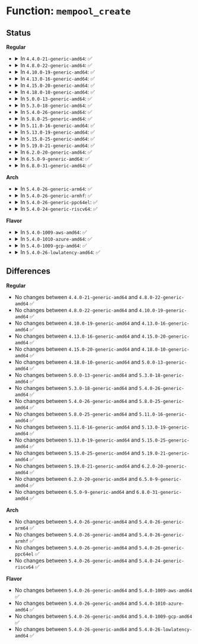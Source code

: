 # Function: <code>mempool_create</code>

## Status
<b>Regular</b>
<ul>
<li>
<details>
<summary>In <code>4.4.0-21-generic-amd64</code>: ✅</summary>

```c
mempool_t * mempool_create(int min_nr, mempool_alloc_t * alloc_fn, mempool_free_t * free_fn, void * pool_data)
```

```json
{
  "name": "mempool_create",
  "collision_type": "Unique Global",
  "inline_type": "No",
  "funcs": [
    {
      "addr": 18446744071580484608,
      "name": "mempool_create",
      "external": true,
      "loc": "mm/mempool.c:179",
      "file": "mm/mempool.c",
      "inline": "seen, unknown",
      "caller_inline": [],
      "caller_func": [
        "fs/ext4/crypto.c:ext4_init_crypto",
        "block/bio.c:__bioset_create",
        "block/bio.c:__bioset_create",
        "block/bounce.c:init_emergency_isa_pool",
        "lib/btree.c:btree_init",
        "drivers/scsi/scsi_lib.c:scsi_init_queue",
        "drivers/scsi/sd.c:init_sd",
        "drivers/md/dm.c:dm_alloc_md_mempools",
        "drivers/md/dm.c:dm_alloc_md_mempools",
        "drivers/md/dm.c:dm_alloc_md_mempools",
        "drivers/md/dm-io.c:dm_io_client_create",
        "drivers/md/dm-kcopyd.c:dm_kcopyd_client_create"
      ]
    }
  ],
  "symbols": [
    {
      "addr": 18446744071580484608,
      "name": "mempool_create",
      "section": ".text",
      "bind": "STB_GLOBAL",
      "size": 28
    }
  ]
}
```
</details>
</li>
<li>
<details>
<summary>In <code>4.8.0-22-generic-amd64</code>: ✅</summary>

```c
mempool_t * mempool_create(int min_nr, mempool_alloc_t * alloc_fn, mempool_free_t * free_fn, void * pool_data)
```

```json
{
  "name": "mempool_create",
  "collision_type": "Unique Global",
  "inline_type": "No",
  "funcs": [
    {
      "addr": 18446744071580566528,
      "name": "mempool_create",
      "external": true,
      "loc": "mm/mempool.c:175",
      "file": "mm/mempool.c",
      "inline": "seen, unknown",
      "caller_inline": [],
      "caller_func": [
        "block/bio.c:__bioset_create",
        "block/bio.c:__bioset_create",
        "block/bounce.c:init_emergency_isa_pool",
        "lib/btree.c:btree_init",
        "drivers/scsi/sd.c:init_sd",
        "drivers/md/dm.c:dm_alloc_md_mempools",
        "drivers/md/dm.c:dm_alloc_md_mempools",
        "drivers/md/dm-io.c:dm_io_client_create",
        "drivers/md/dm-kcopyd.c:dm_kcopyd_client_create"
      ]
    }
  ],
  "symbols": [
    {
      "addr": 18446744071580566528,
      "name": "mempool_create",
      "section": ".text",
      "bind": "STB_GLOBAL",
      "size": 28
    }
  ]
}
```
</details>
</li>
<li>
<details>
<summary>In <code>4.10.0-19-generic-amd64</code>: ✅</summary>

```c
mempool_t * mempool_create(int min_nr, mempool_alloc_t * alloc_fn, mempool_free_t * free_fn, void * pool_data)
```

```json
{
  "name": "mempool_create",
  "collision_type": "Unique Global",
  "inline_type": "No",
  "funcs": [
    {
      "addr": 18446744071580632928,
      "name": "mempool_create",
      "external": true,
      "loc": "mm/mempool.c:175",
      "file": "mm/mempool.c",
      "inline": "seen, unknown",
      "caller_inline": [],
      "caller_func": [
        "fs/crypto/crypto.c:fscrypt_initialize",
        "block/bio.c:__bioset_create",
        "block/bio.c:__bioset_create",
        "block/bounce.c:init_emergency_isa_pool",
        "lib/btree.c:btree_init",
        "drivers/scsi/sd.c:init_sd",
        "drivers/md/dm.c:dm_alloc_md_mempools",
        "drivers/md/dm.c:dm_alloc_md_mempools",
        "drivers/md/dm-io.c:dm_io_client_create",
        "drivers/md/dm-kcopyd.c:dm_kcopyd_client_create"
      ]
    }
  ],
  "symbols": [
    {
      "addr": 18446744071580632928,
      "name": "mempool_create",
      "section": ".text",
      "bind": "STB_GLOBAL",
      "size": 28
    }
  ]
}
```
</details>
</li>
<li>
<details>
<summary>In <code>4.13.0-16-generic-amd64</code>: ✅</summary>

```c
mempool_t * mempool_create(int min_nr, mempool_alloc_t * alloc_fn, mempool_free_t * free_fn, void * pool_data)
```

```json
{
  "name": "mempool_create",
  "collision_type": "Unique Global",
  "inline_type": "No",
  "funcs": [
    {
      "addr": 18446744071580660576,
      "name": "mempool_create",
      "external": true,
      "loc": "mm/mempool.c:175",
      "file": "mm/mempool.c",
      "inline": "seen, unknown",
      "caller_inline": [],
      "caller_func": [
        "fs/crypto/crypto.c:fscrypt_initialize",
        "block/bio.c:bioset_create",
        "block/bio.c:bioset_create",
        "block/bounce.c:init_emergency_isa_pool",
        "lib/btree.c:btree_init",
        "drivers/scsi/sd.c:init_sd",
        "drivers/md/dm.c:dm_alloc_md_mempools",
        "drivers/md/dm-io.c:dm_io_client_create",
        "drivers/md/dm-kcopyd.c:dm_kcopyd_client_create"
      ]
    }
  ],
  "symbols": [
    {
      "addr": 18446744071580660576,
      "name": "mempool_create",
      "section": ".text",
      "bind": "STB_GLOBAL",
      "size": 28
    }
  ]
}
```
</details>
</li>
<li>
<details>
<summary>In <code>4.15.0-20-generic-amd64</code>: ✅</summary>

```c
mempool_t * mempool_create(int min_nr, mempool_alloc_t * alloc_fn, mempool_free_t * free_fn, void * pool_data)
```

```json
{
  "name": "mempool_create",
  "collision_type": "Unique Global",
  "inline_type": "No",
  "funcs": [
    {
      "addr": 18446744071580745616,
      "name": "mempool_create",
      "external": true,
      "loc": "mm/mempool.c:176",
      "file": "mm/mempool.c",
      "inline": "seen, unknown",
      "caller_inline": [],
      "caller_func": [
        "fs/crypto/crypto.c:fscrypt_initialize",
        "block/bio.c:bioset_create",
        "block/bio.c:bioset_create",
        "block/bounce.c:init_emergency_isa_pool",
        "lib/btree.c:btree_init",
        "drivers/scsi/sd.c:init_sd",
        "drivers/md/dm.c:dm_alloc_md_mempools",
        "drivers/md/dm-io.c:dm_io_client_create",
        "drivers/md/dm-kcopyd.c:dm_kcopyd_client_create"
      ]
    }
  ],
  "symbols": [
    {
      "addr": 18446744071580745616,
      "name": "mempool_create",
      "section": ".text",
      "bind": "STB_GLOBAL",
      "size": 28
    }
  ]
}
```
</details>
</li>
<li>
<details>
<summary>In <code>4.18.0-10-generic-amd64</code>: ✅</summary>

```c
mempool_t * mempool_create(int min_nr, mempool_alloc_t * alloc_fn, mempool_free_t * free_fn, void * pool_data)
```

```json
{
  "name": "mempool_create",
  "collision_type": "Unique Global",
  "inline_type": "No",
  "funcs": [
    {
      "addr": 18446744071580881376,
      "name": "mempool_create",
      "external": true,
      "loc": "mm/mempool.c:248",
      "file": "mm/mempool.c",
      "inline": "seen, unknown",
      "caller_inline": [],
      "caller_func": [
        "fs/crypto/crypto.c:fscrypt_initialize",
        "lib/btree.c:btree_init",
        "lib/sg_pool.c:sg_pool_init",
        "drivers/dma/dmaengine.c:dma_bus_init",
        "drivers/scsi/sd.c:init_sd",
        "drivers/md/md.c:md_run",
        "drivers/md/md.c:md_run"
      ]
    }
  ],
  "symbols": [
    {
      "addr": 18446744071580881376,
      "name": "mempool_create",
      "section": ".text",
      "bind": "STB_GLOBAL",
      "size": 28
    }
  ]
}
```
</details>
</li>
<li>
<details>
<summary>In <code>5.0.0-13-generic-amd64</code>: ✅</summary>

```c
mempool_t * mempool_create(int min_nr, mempool_alloc_t * alloc_fn, mempool_free_t * free_fn, void * pool_data)
```

```json
{
  "name": "mempool_create",
  "collision_type": "Unique Global",
  "inline_type": "No",
  "funcs": [
    {
      "addr": 18446744071580954688,
      "name": "mempool_create",
      "external": true,
      "loc": "mm/mempool.c:249",
      "file": "mm/mempool.c",
      "inline": "seen, unknown",
      "caller_inline": [],
      "caller_func": [
        "fs/crypto/crypto.c:fscrypt_initialize",
        "lib/btree.c:btree_init",
        "lib/sg_pool.c:sg_pool_init",
        "drivers/dma/dmaengine.c:dma_bus_init",
        "drivers/scsi/sd.c:init_sd",
        "drivers/scsi/sd.c:init_sd",
        "drivers/md/md.c:md_run",
        "drivers/md/md.c:md_run"
      ]
    }
  ],
  "symbols": [
    {
      "addr": 18446744071580954688,
      "name": "mempool_create",
      "section": ".text",
      "bind": "STB_GLOBAL",
      "size": 28
    }
  ]
}
```
</details>
</li>
<li>
<details>
<summary>In <code>5.3.0-18-generic-amd64</code>: ✅</summary>

```c
mempool_t * mempool_create(int min_nr, mempool_alloc_t * alloc_fn, mempool_free_t * free_fn, void * pool_data)
```

```json
{
  "name": "mempool_create",
  "collision_type": "Unique Global",
  "inline_type": "No",
  "funcs": [
    {
      "addr": 18446744071581049920,
      "name": "mempool_create",
      "external": true,
      "loc": "mm/mempool.c:253",
      "file": "mm/mempool.c",
      "inline": "seen, unknown",
      "caller_inline": [],
      "caller_func": [
        "fs/crypto/crypto.c:fscrypt_initialize",
        "lib/btree.c:btree_init",
        "lib/sg_pool.c:sg_pool_init",
        "drivers/dma/dmaengine.c:dma_bus_init",
        "drivers/scsi/sd.c:init_sd",
        "drivers/scsi/sd.c:init_sd",
        "drivers/md/md.c:md_run"
      ]
    }
  ],
  "symbols": [
    {
      "addr": 18446744071581049920,
      "name": "mempool_create",
      "section": ".text",
      "bind": "STB_GLOBAL",
      "size": 28
    }
  ]
}
```
</details>
</li>
<li>
<details>
<summary>In <code>5.4.0-26-generic-amd64</code>: ✅</summary>

```c
mempool_t * mempool_create(int min_nr, mempool_alloc_t * alloc_fn, mempool_free_t * free_fn, void * pool_data)
```

```json
{
  "name": "mempool_create",
  "collision_type": "Unique Global",
  "inline_type": "No",
  "funcs": [
    {
      "addr": 18446744071581105584,
      "name": "mempool_create",
      "external": true,
      "loc": "mm/mempool.c:253",
      "file": "mm/mempool.c",
      "inline": "seen, unknown",
      "caller_inline": [],
      "caller_func": [
        "fs/crypto/crypto.c:fscrypt_initialize",
        "fs/ext4/readpage.c:ext4_init_post_read_processing",
        "lib/btree.c:btree_init",
        "lib/sg_pool.c:sg_pool_init",
        "drivers/dma/dmaengine.c:dma_bus_init",
        "drivers/scsi/sd.c:init_sd",
        "drivers/scsi/sd.c:init_sd",
        "drivers/md/md.c:md_run"
      ]
    }
  ],
  "symbols": [
    {
      "addr": 18446744071581105584,
      "name": "mempool_create",
      "section": ".text",
      "bind": "STB_GLOBAL",
      "size": 28
    }
  ]
}
```
</details>
</li>
<li>
<details>
<summary>In <code>5.8.0-25-generic-amd64</code>: ✅</summary>

```c
mempool_t * mempool_create(int min_nr, mempool_alloc_t * alloc_fn, mempool_free_t * free_fn, void * pool_data)
```

```json
{
  "name": "mempool_create",
  "collision_type": "Unique Global",
  "inline_type": "No",
  "funcs": [
    {
      "addr": 18446744071581288688,
      "name": "mempool_create",
      "external": true,
      "loc": "mm/mempool.c:253",
      "file": "mm/mempool.c",
      "inline": "seen, unknown",
      "caller_inline": [],
      "caller_func": [
        "fs/crypto/crypto.c:fscrypt_initialize",
        "fs/ext4/readpage.c:ext4_init_post_read_processing",
        "block/blk-crypto.c:bio_crypt_ctx_init",
        "block/blk-crypto-fallback.c:blk_crypto_fallback_init",
        "block/blk-crypto-fallback.c:blk_crypto_fallback_init",
        "lib/btree.c:btree_init",
        "lib/sg_pool.c:sg_pool_init",
        "drivers/dma/dmaengine.c:dmaengine_init_unmap_pool",
        "drivers/scsi/sd.c:init_sd",
        "drivers/scsi/sd.c:init_sd",
        "drivers/md/md.c:md_run",
        "drivers/md/md.c:mddev_create_serial_pool"
      ]
    }
  ],
  "symbols": [
    {
      "addr": 18446744071581288688,
      "name": "mempool_create",
      "section": ".text",
      "bind": "STB_GLOBAL",
      "size": 129
    }
  ]
}
```
</details>
</li>
<li>
<details>
<summary>In <code>5.11.0-16-generic-amd64</code>: ✅</summary>

```c
mempool_t * mempool_create(int min_nr, mempool_alloc_t * alloc_fn, mempool_free_t * free_fn, void * pool_data)
```

```json
{
  "name": "mempool_create",
  "collision_type": "Unique Global",
  "inline_type": "No",
  "funcs": [
    {
      "addr": 18446744071581332272,
      "name": "mempool_create",
      "external": true,
      "loc": "mm/mempool.c:251",
      "file": "mm/mempool.c",
      "inline": "seen, unknown",
      "caller_inline": [],
      "caller_func": [
        "fs/crypto/crypto.c:fscrypt_initialize",
        "fs/ext4/readpage.c:ext4_init_post_read_processing",
        "block/blk-crypto.c:bio_crypt_ctx_init",
        "block/blk-crypto-fallback.c:blk_crypto_fallback_init",
        "block/blk-crypto-fallback.c:blk_crypto_fallback_init",
        "lib/btree.c:btree_init",
        "lib/sg_pool.c:sg_pool_init",
        "drivers/dma/dmaengine.c:dmaengine_init_unmap_pool",
        "drivers/scsi/sd.c:init_sd",
        "drivers/scsi/sd.c:init_sd",
        "drivers/md/md.c:md_run",
        "drivers/md/md.c:mddev_create_serial_pool"
      ]
    }
  ],
  "symbols": [
    {
      "addr": 18446744071581332272,
      "name": "mempool_create",
      "section": ".text",
      "bind": "STB_GLOBAL",
      "size": 129
    }
  ]
}
```
</details>
</li>
<li>
<details>
<summary>In <code>5.13.0-19-generic-amd64</code>: ✅</summary>

```c
mempool_t * mempool_create(int min_nr, mempool_alloc_t * alloc_fn, mempool_free_t * free_fn, void * pool_data)
```

```json
{
  "name": "mempool_create",
  "collision_type": "Unique Global",
  "inline_type": "No",
  "funcs": [
    {
      "addr": 18446744071581351568,
      "name": "mempool_create",
      "external": true,
      "loc": "mm/mempool.c:251",
      "file": "mm/mempool.c",
      "inline": "seen, unknown",
      "caller_inline": [],
      "caller_func": [
        "fs/crypto/crypto.c:fscrypt_initialize",
        "fs/ext4/readpage.c:ext4_init_post_read_processing",
        "block/blk-crypto.c:bio_crypt_ctx_init",
        "block/blk-crypto-fallback.c:blk_crypto_fallback_init",
        "block/blk-crypto-fallback.c:blk_crypto_fallback_init",
        "lib/btree.c:btree_init",
        "lib/sg_pool.c:sg_pool_init",
        "drivers/dma/dmaengine.c:dma_bus_init",
        "drivers/scsi/sd.c:init_sd",
        "drivers/scsi/sd.c:init_sd",
        "drivers/md/md.c:md_run",
        "drivers/md/md.c:mddev_create_serial_pool"
      ]
    }
  ],
  "symbols": [
    {
      "addr": 18446744071581351568,
      "name": "mempool_create",
      "section": ".text",
      "bind": "STB_GLOBAL",
      "size": 129
    }
  ]
}
```
</details>
</li>
<li>
<details>
<summary>In <code>5.15.0-25-generic-amd64</code>: ✅</summary>

```c
mempool_t * mempool_create(int min_nr, mempool_alloc_t * alloc_fn, mempool_free_t * free_fn, void * pool_data)
```

```json
{
  "name": "mempool_create",
  "collision_type": "Unique Global",
  "inline_type": "No",
  "funcs": [
    {
      "addr": 18446744071581598912,
      "name": "mempool_create",
      "external": true,
      "loc": "mm/mempool.c:253",
      "file": "mm/mempool.c",
      "inline": "seen, unknown",
      "caller_inline": [],
      "caller_func": [
        "fs/crypto/crypto.c:fscrypt_initialize",
        "fs/ext4/readpage.c:ext4_init_post_read_processing",
        "block/blk-crypto.c:bio_crypt_ctx_init",
        "block/blk-crypto-fallback.c:blk_crypto_fallback_init",
        "block/blk-crypto-fallback.c:blk_crypto_fallback_init",
        "lib/btree.c:btree_init",
        "lib/sg_pool.c:sg_pool_init",
        "drivers/dma/dmaengine.c:dma_bus_init",
        "drivers/scsi/sd.c:init_sd",
        "drivers/scsi/sd.c:init_sd",
        "drivers/md/md.c:md_run",
        "drivers/md/md.c:mddev_create_serial_pool"
      ]
    }
  ],
  "symbols": [
    {
      "addr": 18446744071581598912,
      "name": "mempool_create",
      "section": ".text",
      "bind": "STB_GLOBAL",
      "size": 129
    }
  ]
}
```
</details>
</li>
<li>
<details>
<summary>In <code>5.19.0-21-generic-amd64</code>: ✅</summary>

```c
mempool_t * mempool_create(int min_nr, mempool_alloc_t * alloc_fn, mempool_free_t * free_fn, void * pool_data)
```

```json
{
  "name": "mempool_create",
  "collision_type": "Unique Global",
  "inline_type": "No",
  "funcs": [
    {
      "addr": 18446744071581956848,
      "name": "mempool_create",
      "external": true,
      "loc": "mm/mempool.c:252",
      "file": "mm/mempool.c",
      "inline": "seen, unknown",
      "caller_inline": [],
      "caller_func": [
        "mm/page_io.c:sio_pool_init",
        "fs/crypto/crypto.c:fscrypt_initialize",
        "fs/ext4/readpage.c:ext4_init_post_read_processing",
        "block/blk-crypto.c:bio_crypt_ctx_init",
        "block/blk-crypto-fallback.c:blk_crypto_fallback_init",
        "block/blk-crypto-fallback.c:blk_crypto_fallback_init",
        "lib/btree.c:btree_init",
        "lib/sg_pool.c:sg_pool_init",
        "drivers/dma/dmaengine.c:dma_bus_init",
        "drivers/scsi/sd.c:init_sd",
        "drivers/md/md.c:md_run",
        "drivers/md/md.c:mddev_create_serial_pool"
      ]
    }
  ],
  "symbols": [
    {
      "addr": 18446744071581956848,
      "name": "mempool_create",
      "section": ".text",
      "bind": "STB_GLOBAL",
      "size": 156
    }
  ]
}
```
</details>
</li>
<li>
<details>
<summary>In <code>6.2.0-20-generic-amd64</code>: ✅</summary>

```c
mempool_t * mempool_create(int min_nr, mempool_alloc_t * alloc_fn, mempool_free_t * free_fn, void * pool_data)
```

```json
{
  "name": "mempool_create",
  "collision_type": "Unique Global",
  "inline_type": "No",
  "funcs": [
    {
      "addr": 18446744071582389408,
      "name": "mempool_create",
      "external": true,
      "loc": "mm/mempool.c:258",
      "file": "mm/mempool.c",
      "inline": "seen, unknown",
      "caller_inline": [],
      "caller_func": [
        "mm/page_io.c:sio_pool_init",
        "fs/crypto/crypto.c:fscrypt_initialize",
        "fs/ext4/readpage.c:ext4_init_post_read_processing",
        "block/blk-crypto.c:bio_crypt_ctx_init",
        "block/blk-crypto-fallback.c:blk_crypto_fallback_init",
        "block/blk-crypto-fallback.c:blk_crypto_fallback_init",
        "lib/btree.c:btree_init",
        "lib/sg_pool.c:sg_pool_init",
        "drivers/dma/dmaengine.c:dma_bus_init",
        "drivers/scsi/sd.c:init_sd",
        "drivers/md/md.c:md_run",
        "drivers/md/md.c:mddev_create_serial_pool"
      ]
    }
  ],
  "symbols": [
    {
      "addr": 18446744071582389408,
      "name": "mempool_create",
      "section": ".text",
      "bind": "STB_GLOBAL",
      "size": 156
    }
  ]
}
```
</details>
</li>
<li>
<details>
<summary>In <code>6.5.0-9-generic-amd64</code>: ✅</summary>

```c
mempool_t * mempool_create(int min_nr, mempool_alloc_t * alloc_fn, mempool_free_t * free_fn, void * pool_data)
```

```json
{
  "name": "mempool_create",
  "collision_type": "Unique Global",
  "inline_type": "No",
  "funcs": [
    {
      "addr": 18446744071582595168,
      "name": "mempool_create",
      "external": true,
      "loc": "mm/mempool.c:258",
      "file": "mm/mempool.c",
      "inline": "seen, unknown",
      "caller_inline": [],
      "caller_func": [
        "mm/page_io.c:sio_pool_init",
        "fs/crypto/crypto.c:fscrypt_initialize",
        "fs/ext4/readpage.c:ext4_init_post_read_processing",
        "block/blk-crypto.c:bio_crypt_ctx_init",
        "block/blk-crypto-fallback.c:blk_crypto_fallback_init",
        "block/blk-crypto-fallback.c:blk_crypto_fallback_init",
        "lib/btree.c:btree_init",
        "lib/sg_pool.c:sg_pool_init",
        "drivers/dma/dmaengine.c:dma_bus_init",
        "drivers/scsi/virtio_scsi.c:virtio_scsi_init",
        "drivers/scsi/sd.c:init_sd",
        "drivers/md/md.c:md_run",
        "drivers/md/md.c:mddev_create_serial_pool"
      ]
    }
  ],
  "symbols": [
    {
      "addr": 18446744071582595168,
      "name": "mempool_create",
      "section": ".text",
      "bind": "STB_GLOBAL",
      "size": 156
    }
  ]
}
```
</details>
</li>
<li>
<details>
<summary>In <code>6.8.0-31-generic-amd64</code>: ✅</summary>

```c
mempool_t * mempool_create(int min_nr, mempool_alloc_t * alloc_fn, mempool_free_t * free_fn, void * pool_data)
```

```json
{
  "name": "mempool_create",
  "collision_type": "Unique Global",
  "inline_type": "No",
  "funcs": [
    {
      "addr": 18446744071582766384,
      "name": "mempool_create",
      "external": true,
      "loc": "mm/mempool.c:268",
      "file": "mm/mempool.c",
      "inline": "seen, unknown",
      "caller_inline": [],
      "caller_func": [
        "mm/page_io.c:sio_pool_init",
        "fs/crypto/crypto.c:fscrypt_initialize",
        "fs/ext4/readpage.c:ext4_init_post_read_processing",
        "block/blk-crypto.c:bio_crypt_ctx_init",
        "block/blk-crypto-fallback.c:blk_crypto_fallback_init",
        "block/blk-crypto-fallback.c:blk_crypto_fallback_init",
        "lib/btree.c:btree_init",
        "lib/sg_pool.c:sg_pool_init",
        "drivers/dma/dmaengine.c:dma_bus_init",
        "drivers/scsi/virtio_scsi.c:virtio_scsi_init",
        "drivers/scsi/sd.c:init_sd",
        "drivers/md/md.c:md_run",
        "drivers/md/md.c:mddev_create_serial_pool"
      ]
    }
  ],
  "symbols": [
    {
      "addr": 18446744071582766384,
      "name": "mempool_create",
      "section": ".text",
      "bind": "STB_GLOBAL",
      "size": 201
    }
  ]
}
```
</details>
</li>
</ul>
<b>Arch</b>
<ul>
<li>
<details>
<summary>In <code>5.4.0-26-generic-arm64</code>: ✅</summary>

```c
mempool_t * mempool_create(int min_nr, mempool_alloc_t * alloc_fn, mempool_free_t * free_fn, void * pool_data)
```

```json
{
  "name": "mempool_create",
  "collision_type": "Unique Global",
  "inline_type": "No",
  "funcs": [
    {
      "addr": 18446603336492471216,
      "name": "mempool_create",
      "external": true,
      "loc": "mm/mempool.c:253",
      "file": "mm/mempool.c",
      "inline": "seen, unknown",
      "caller_inline": [],
      "caller_func": [
        "fs/crypto/crypto.c:fscrypt_initialize",
        "fs/ext4/readpage.c:ext4_init_post_read_processing",
        "lib/btree.c:btree_init",
        "lib/sg_pool.c:sg_pool_init",
        "drivers/dma/dmaengine.c:dma_bus_init",
        "drivers/scsi/sd.c:init_sd",
        "drivers/scsi/sd.c:init_sd",
        "drivers/md/md.c:md_run"
      ]
    }
  ],
  "symbols": [
    {
      "addr": 18446603336492471216,
      "name": "mempool_create",
      "section": ".text",
      "bind": "STB_GLOBAL",
      "size": 84
    }
  ]
}
```
</details>
</li>
<li>
<details>
<summary>In <code>5.4.0-26-generic-armhf</code>: ✅</summary>

```c
mempool_t * mempool_create(int min_nr, mempool_alloc_t * alloc_fn, mempool_free_t * free_fn, void * pool_data)
```

```json
{
  "name": "mempool_create",
  "collision_type": "Unique Global",
  "inline_type": "No",
  "funcs": [
    {
      "addr": 3226347192,
      "name": "mempool_create",
      "external": true,
      "loc": "mm/mempool.c:253",
      "file": "mm/mempool.c",
      "inline": "seen, unknown",
      "caller_inline": [],
      "caller_func": [
        "fs/crypto/crypto.c:fscrypt_initialize",
        "fs/ext4/readpage.c:ext4_init_post_read_processing",
        "lib/btree.c:btree_init",
        "lib/sg_pool.c:sg_pool_init",
        "drivers/dma/dmaengine.c:dma_bus_init",
        "drivers/scsi/sd.c:init_sd",
        "drivers/scsi/sd.c:init_sd",
        "drivers/md/md.c:md_run"
      ]
    }
  ],
  "symbols": [
    {
      "addr": 3226347192,
      "name": "mempool_create",
      "section": ".text",
      "bind": "STB_GLOBAL",
      "size": 48
    }
  ]
}
```
</details>
</li>
<li>
<details>
<summary>In <code>5.4.0-26-generic-ppc64el</code>: ✅</summary>

```c
mempool_t * mempool_create(int min_nr, mempool_alloc_t * alloc_fn, mempool_free_t * free_fn, void * pool_data)
```

```json
{
  "name": "mempool_create",
  "collision_type": "Unique Global",
  "inline_type": "No",
  "funcs": [
    {
      "addr": 13835058055285754064,
      "name": "mempool_create",
      "external": true,
      "loc": "mm/mempool.c:253",
      "file": "mm/mempool.c",
      "inline": "seen, unknown",
      "caller_inline": [],
      "caller_func": [
        "fs/crypto/crypto.c:fscrypt_initialize",
        "fs/ext4/readpage.c:ext4_init_post_read_processing",
        "lib/btree.c:btree_init",
        "lib/sg_pool.c:sg_pool_init",
        "drivers/dma/dmaengine.c:dma_bus_init",
        "drivers/scsi/sd.c:init_sd",
        "drivers/scsi/sd.c:init_sd",
        "drivers/md/md.c:md_run"
      ]
    }
  ],
  "symbols": [
    {
      "addr": 13835058055285754064,
      "name": "mempool_create",
      "section": ".text",
      "bind": "STB_GLOBAL",
      "size": 28
    }
  ]
}
```
</details>
</li>
<li>
<details>
<summary>In <code>5.4.0-24-generic-riscv64</code>: ✅</summary>

```c
mempool_t * mempool_create(int min_nr, mempool_alloc_t * alloc_fn, mempool_free_t * free_fn, void * pool_data)
```

```json
{
  "name": "mempool_create",
  "collision_type": "Unique Global",
  "inline_type": "No",
  "funcs": [
    {
      "addr": 18446743936272540636,
      "name": "mempool_create",
      "external": true,
      "loc": "mm/mempool.c:253",
      "file": "mm/mempool.c",
      "inline": "seen, unknown",
      "caller_inline": [],
      "caller_func": [
        "fs/crypto/crypto.c:fscrypt_initialize",
        "fs/ext4/readpage.c:ext4_init_post_read_processing",
        "lib/btree.c:btree_init",
        "lib/sg_pool.c:sg_pool_init",
        "drivers/dma/dmaengine.c:dma_bus_init",
        "drivers/scsi/sd.c:init_sd",
        "drivers/scsi/sd.c:init_sd",
        "drivers/md/md.c:md_run"
      ]
    }
  ],
  "symbols": [
    {
      "addr": 18446743936272540636,
      "name": "mempool_create",
      "section": ".text",
      "bind": "STB_GLOBAL",
      "size": 74
    }
  ]
}
```
</details>
</li>
</ul>
<b>Flavor</b>
<ul>
<li>
<details>
<summary>In <code>5.4.0-1009-aws-amd64</code>: ✅</summary>

```c
mempool_t * mempool_create(int min_nr, mempool_alloc_t * alloc_fn, mempool_free_t * free_fn, void * pool_data)
```

```json
{
  "name": "mempool_create",
  "collision_type": "Unique Global",
  "inline_type": "No",
  "funcs": [
    {
      "addr": 18446744071581074432,
      "name": "mempool_create",
      "external": true,
      "loc": "mm/mempool.c:253",
      "file": "mm/mempool.c",
      "inline": "seen, unknown",
      "caller_inline": [],
      "caller_func": [
        "fs/crypto/crypto.c:fscrypt_initialize",
        "fs/ext4/readpage.c:ext4_init_post_read_processing",
        "lib/btree.c:btree_init",
        "lib/sg_pool.c:sg_pool_init",
        "drivers/dma/dmaengine.c:dma_bus_init",
        "drivers/scsi/sd.c:init_sd",
        "drivers/scsi/sd.c:init_sd",
        "drivers/md/md.c:md_run"
      ]
    }
  ],
  "symbols": [
    {
      "addr": 18446744071581074432,
      "name": "mempool_create",
      "section": ".text",
      "bind": "STB_GLOBAL",
      "size": 28
    }
  ]
}
```
</details>
</li>
<li>
<details>
<summary>In <code>5.4.0-1010-azure-amd64</code>: ✅</summary>

```c
mempool_t * mempool_create(int min_nr, mempool_alloc_t * alloc_fn, mempool_free_t * free_fn, void * pool_data)
```

```json
{
  "name": "mempool_create",
  "collision_type": "Unique Global",
  "inline_type": "No",
  "funcs": [
    {
      "addr": 18446744071581021616,
      "name": "mempool_create",
      "external": true,
      "loc": "mm/mempool.c:253",
      "file": "mm/mempool.c",
      "inline": "seen, unknown",
      "caller_inline": [],
      "caller_func": [
        "fs/crypto/crypto.c:fscrypt_initialize",
        "fs/ext4/readpage.c:ext4_init_post_read_processing",
        "lib/btree.c:btree_init",
        "lib/sg_pool.c:sg_pool_init",
        "drivers/dma/dmaengine.c:dma_bus_init",
        "drivers/scsi/sd.c:init_sd",
        "drivers/scsi/sd.c:init_sd",
        "drivers/md/md.c:md_run"
      ]
    }
  ],
  "symbols": [
    {
      "addr": 18446744071581021616,
      "name": "mempool_create",
      "section": ".text",
      "bind": "STB_GLOBAL",
      "size": 28
    }
  ]
}
```
</details>
</li>
<li>
<details>
<summary>In <code>5.4.0-1009-gcp-amd64</code>: ✅</summary>

```c
mempool_t * mempool_create(int min_nr, mempool_alloc_t * alloc_fn, mempool_free_t * free_fn, void * pool_data)
```

```json
{
  "name": "mempool_create",
  "collision_type": "Unique Global",
  "inline_type": "No",
  "funcs": [
    {
      "addr": 18446744071581065632,
      "name": "mempool_create",
      "external": true,
      "loc": "mm/mempool.c:253",
      "file": "mm/mempool.c",
      "inline": "seen, unknown",
      "caller_inline": [],
      "caller_func": [
        "fs/crypto/crypto.c:fscrypt_initialize",
        "fs/ext4/readpage.c:ext4_init_post_read_processing",
        "lib/btree.c:btree_init",
        "lib/sg_pool.c:sg_pool_init",
        "drivers/dma/dmaengine.c:dma_bus_init",
        "drivers/scsi/virtio_scsi.c:init",
        "drivers/scsi/sd.c:init_sd",
        "drivers/scsi/sd.c:init_sd",
        "drivers/md/md.c:md_run"
      ]
    }
  ],
  "symbols": [
    {
      "addr": 18446744071581065632,
      "name": "mempool_create",
      "section": ".text",
      "bind": "STB_GLOBAL",
      "size": 28
    }
  ]
}
```
</details>
</li>
<li>
<details>
<summary>In <code>5.4.0-26-lowlatency-amd64</code>: ✅</summary>

```c
mempool_t * mempool_create(int min_nr, mempool_alloc_t * alloc_fn, mempool_free_t * free_fn, void * pool_data)
```

```json
{
  "name": "mempool_create",
  "collision_type": "Unique Global",
  "inline_type": "No",
  "funcs": [
    {
      "addr": 18446744071581127184,
      "name": "mempool_create",
      "external": true,
      "loc": "mm/mempool.c:253",
      "file": "mm/mempool.c",
      "inline": "seen, unknown",
      "caller_inline": [],
      "caller_func": [
        "fs/crypto/crypto.c:fscrypt_initialize",
        "fs/ext4/readpage.c:ext4_init_post_read_processing",
        "lib/btree.c:btree_init",
        "lib/sg_pool.c:sg_pool_init",
        "drivers/dma/dmaengine.c:dma_bus_init",
        "drivers/scsi/sd.c:init_sd",
        "drivers/scsi/sd.c:init_sd",
        "drivers/md/md.c:md_run"
      ]
    }
  ],
  "symbols": [
    {
      "addr": 18446744071581127184,
      "name": "mempool_create",
      "section": ".text",
      "bind": "STB_GLOBAL",
      "size": 28
    }
  ]
}
```
</details>
</li>
</ul>

## Differences
<b>Regular</b>
<ul>
<li>
No changes between <code>4.4.0-21-generic-amd64</code> and <code>4.8.0-22-generic-amd64</code> ✅
</li>
<li>
No changes between <code>4.8.0-22-generic-amd64</code> and <code>4.10.0-19-generic-amd64</code> ✅
</li>
<li>
No changes between <code>4.10.0-19-generic-amd64</code> and <code>4.13.0-16-generic-amd64</code> ✅
</li>
<li>
No changes between <code>4.13.0-16-generic-amd64</code> and <code>4.15.0-20-generic-amd64</code> ✅
</li>
<li>
No changes between <code>4.15.0-20-generic-amd64</code> and <code>4.18.0-10-generic-amd64</code> ✅
</li>
<li>
No changes between <code>4.18.0-10-generic-amd64</code> and <code>5.0.0-13-generic-amd64</code> ✅
</li>
<li>
No changes between <code>5.0.0-13-generic-amd64</code> and <code>5.3.0-18-generic-amd64</code> ✅
</li>
<li>
No changes between <code>5.3.0-18-generic-amd64</code> and <code>5.4.0-26-generic-amd64</code> ✅
</li>
<li>
No changes between <code>5.4.0-26-generic-amd64</code> and <code>5.8.0-25-generic-amd64</code> ✅
</li>
<li>
No changes between <code>5.8.0-25-generic-amd64</code> and <code>5.11.0-16-generic-amd64</code> ✅
</li>
<li>
No changes between <code>5.11.0-16-generic-amd64</code> and <code>5.13.0-19-generic-amd64</code> ✅
</li>
<li>
No changes between <code>5.13.0-19-generic-amd64</code> and <code>5.15.0-25-generic-amd64</code> ✅
</li>
<li>
No changes between <code>5.15.0-25-generic-amd64</code> and <code>5.19.0-21-generic-amd64</code> ✅
</li>
<li>
No changes between <code>5.19.0-21-generic-amd64</code> and <code>6.2.0-20-generic-amd64</code> ✅
</li>
<li>
No changes between <code>6.2.0-20-generic-amd64</code> and <code>6.5.0-9-generic-amd64</code> ✅
</li>
<li>
No changes between <code>6.5.0-9-generic-amd64</code> and <code>6.8.0-31-generic-amd64</code> ✅
</li>
</ul>
<b>Arch</b>
<ul>
<li>
No changes between <code>5.4.0-26-generic-amd64</code> and <code>5.4.0-26-generic-arm64</code> ✅
</li>
<li>
No changes between <code>5.4.0-26-generic-amd64</code> and <code>5.4.0-26-generic-armhf</code> ✅
</li>
<li>
No changes between <code>5.4.0-26-generic-amd64</code> and <code>5.4.0-26-generic-ppc64el</code> ✅
</li>
<li>
No changes between <code>5.4.0-26-generic-amd64</code> and <code>5.4.0-24-generic-riscv64</code> ✅
</li>
</ul>
<b>Flavor</b>
<ul>
<li>
No changes between <code>5.4.0-26-generic-amd64</code> and <code>5.4.0-1009-aws-amd64</code> ✅
</li>
<li>
No changes between <code>5.4.0-26-generic-amd64</code> and <code>5.4.0-1010-azure-amd64</code> ✅
</li>
<li>
No changes between <code>5.4.0-26-generic-amd64</code> and <code>5.4.0-1009-gcp-amd64</code> ✅
</li>
<li>
No changes between <code>5.4.0-26-generic-amd64</code> and <code>5.4.0-26-lowlatency-amd64</code> ✅
</li>
</ul>
